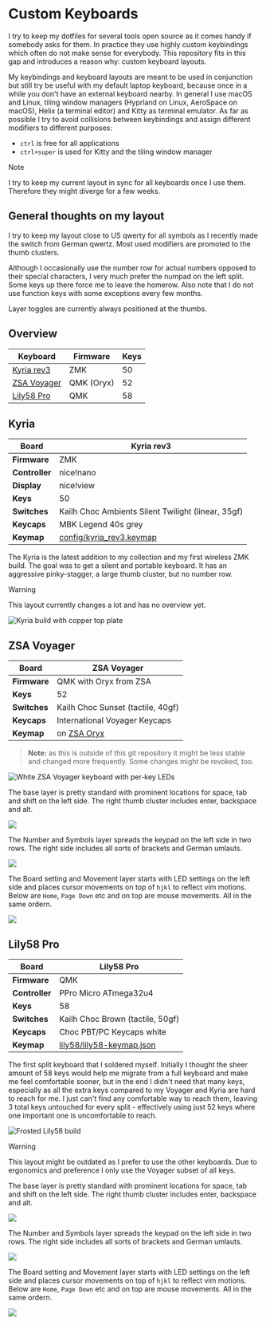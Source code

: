 # Custom Keyboards

I try to keep my dotfiles for several tools open source as it comes handy if somebody asks for them.
In practice they use highly custom keybindings which often do not make sense for everybody.
This repository fits in this gap and introduces a reason why: custom keyboard layouts.

My keybindings and keyboard layouts are meant to be used in conjunction but still try be useful with my default laptop keyboard, because once in a while you don't have an external keyboard nearby.
In general I use macOS and Linux, tiling window managers (Hyprland on Linux, AeroSpace on macOS), Helix (a terminal editor) and Kitty as terminal emulator.
As far as possible I try to avoid collisions between keybindings and assign different modifiers to different purposes:

- `ctrl` is free for all applications
- `ctrl+super` is used for Kitty and the tiling window manager

> [!note]
> I try to keep my current layout in sync for all keyboards once I use them. Therefore they might diverge for a few weeks.

## General thoughts on my layout

I try to keep my layout close to US qwerty for all symbols as I recently made the switch from German qwertz. Most used modifiers are promoted to the thumb clusters.

Although I occasionally use the number row for actual numbers opposed to their special characters, I very much prefer the numpad on the left split. Some keys up there force me to leave the homerow. Also note that I do not use function keys with some exceptions every few months.

Layer toggles are currently always positioned at the thumbs.

## Overview

| **Keyboard**            | Firmware   | Keys |
| ----------------------- | ---------- | ---- |
| [Kyria rev3](#Kyria)    | ZMK        | 50   |
| [ZSA Voyager](#Voyager) | QMK (Oryx) | 52   |
| [Lily58 Pro](#Lily58)   | QMK        | 58   |

## Kyria

| **Board**      | Kyria rev3                                             |
| -------------- | ------------------------------------------------------ |
| **Firmware**   | ZMK                                                    |
| **Controller** | nice!nano                                              |
| **Display**    | nice!view                                              |
| **Keys**       | 50                                                     |
| **Switches**   | Kailh Choc Ambients Silent Twilight (linear, 35gf)     |
| **Keycaps**    | MBK Legend 40s grey                                    |
| **Keymap**     | [config/kyria_rev3.keymap](./config/kyria_rev3.keymap) |

The Kyria is the latest addition to my collection and my first wireless ZMK build. The goal was to get a silent and portable keyboard.
It has an aggressive pinky-stagger, a large thumb cluster, but no number row.

> [!warning]
> This layout currently changes a lot and has no overview yet.

![Kyria build with copper top plate](./images/kyria-keyboard.jpeg)

## ZSA Voyager

| **Board**    | ZSA Voyager                                                            |
| ------------ | ---------------------------------------------------------------------- |
| **Firmware** | QMK with Oryx from ZSA                                                 |
| **Keys**     | 52                                                                     |
| **Switches** | Kailh Choc Sunset (tactile, 40gf)                                      |
| **Keycaps**  | International Voyager Keycaps                                          |
| **Keymap**   | on [ZSA Oryx](https://configure.zsa.io/voyager/layouts/YV79Q/latest/0) |

> **Note:** as this is outside of this git repository it might be less stable and changed more frequently. Some changes might be revoked, too.

![White ZSA Voyager keyboard with per-key LEDs](./images/voyager-keyboard.jpeg)

The base layer is pretty standard with prominent locations for space, tab and shift on the left side. The right thumb cluster includes enter, backspace and alt.

![](./images/voyager-layer-base.png)

The Number and Symbols layer spreads the keypad on the left side in two rows. The right side includes all sorts of brackets and German umlauts.

![](./images/voyager-layer-num-sym.png)

The Board setting and Movement layer starts with LED settings on the left side and places cursor movements on top of `hjkl` to reflect vim motions. Below are `Home`, `Page Down` etc and on top are mouse movements. All in the same ordern.

![](./images/voyager-layer-brd-mov.png)

## Lily58 Pro

| **Board**      | Lily58 Pro                                               |
| -------------- | -------------------------------------------------------- |
| **Firmware**   | QMK                                                      |
| **Controller** | PPro Micro ATmega32u4                                    |
| **Keys**       | 58                                                       |
| **Switches**   | Kailh Choc Brown (tactile, 50gf)                         |
| **Keycaps**    | Choc PBT/PC Keycaps white                                |
| **Keymap**     | [lily58/lily58-keymap.json](./config/lily58-keymap.json) |

The first split keyboard that I soldered myself. Initially I thought the sheer amount of 58 keys would help me migrate from a full keyboard and make me feel comfortable sooner, but in the end I didn't need that many keys, especially as all the extra keys compared to my Voyager and Kyria are hard to reach for me. I just can't find any comfortable way to reach them, leaving 3 total keys untouched for every split - effectively using just 52 keys where one important one is uncomfortable to reach.

![Frosted Lily58 build](./images/lily58-keyboard.jpeg)

> [!warning]
> This layout might be outdated as I prefer to use the other keyboards. Due to ergonomics and preference I only use the Voyager subset of all keys.

The base layer is pretty standard with prominent locations for space, tab and shift on the left side. The right thumb cluster includes enter, backspace and alt.

![](./images/voyager-layer-base.png)

The Number and Symbols layer spreads the keypad on the left side in two rows. The right side includes all sorts of brackets and German umlauts.

![](./images/voyager-layer-num-sym.png)

The Board setting and Movement layer starts with LED settings on the left side and places cursor movements on top of `hjkl` to reflect vim motions. Below are `Home`, `Page Down` etc and on top are mouse movements. All in the same ordern.

![](./images/voyager-layer-brd-mov.png)
